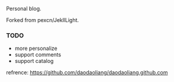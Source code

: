 Personal blog.

Forked from pexcn/JekllLight.

### TODO
- more personalize
- support comments
- support catalog

refrence: https://github.com/daodaoliang/daodaoliang.github.com
